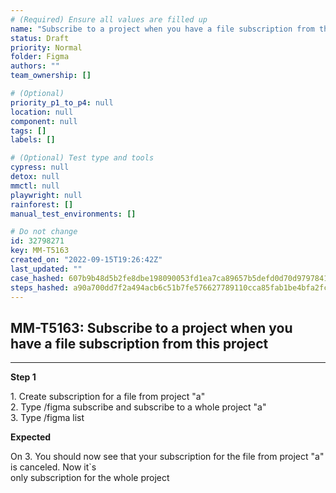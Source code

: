 ```yaml
---
# (Required) Ensure all values are filled up
name: "Subscribe to a project when you have a file subscription from this project"
status: Draft
priority: Normal
folder: Figma
authors: ""
team_ownership: []

# (Optional)
priority_p1_to_p4: null
location: null
component: null
tags: []
labels: []

# (Optional) Test type and tools
cypress: null
detox: null
mmctl: null
playwright: null
rainforest: []
manual_test_environments: []

# Do not change
id: 32798271
key: MM-T5163
created_on: "2022-09-15T19:26:42Z"
last_updated: ""
case_hashed: 607b9b48d5b2fe8dbe198090053fd1ea7ca89657b5defd0d70d97978413b2e0c1a97ccd4e681526e94ab97ea811f05a2
steps_hashed: a90a700dd7f2a494acb6c51b7fe576627789110cca85fab1be4bfa2fc76ac99d9522372fbad55a004c3dbcee9cfa13a2
---
```


<!-- (Auto-generated) Based on frontmatter's "key" and "name" -->

## MM-T5163: Subscribe to a project when you have a file subscription from this project

---

**Step 1**

1\. Create subscription for a file from project "a"\
2\. Type /figma subscribe and subscribe to a whole project "a"\
3\. Type /figma list

**Expected**

On 3. You should now see that your subscription for the file from project "a" is canceled. Now it\`s\
only subscription for the whole project
